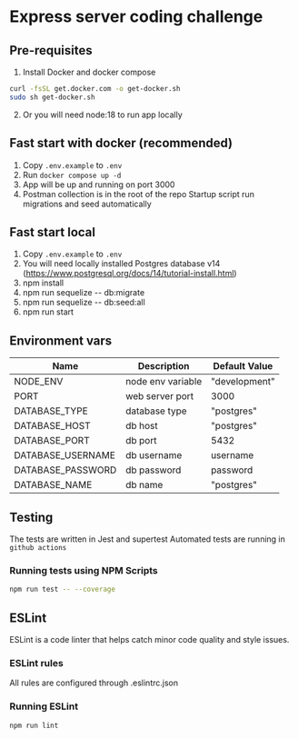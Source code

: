 # Express server coding challenge

## Pre-requisites
1. Install Docker and docker compose
```sh
curl -fsSL get.docker.com -o get-docker.sh
sudo sh get-docker.sh
```
2. Or you will need node:18 to run app locally

## Fast start with docker (recommended)
1. Copy `.env.example` to `.env`
2. Run `docker compose up -d`
3. App will be up and running on port 3000
4. Postman collection is in the root of the repo
Startup script run migrations and seed automatically

## Fast start local
1. Copy `.env.example` to `.env`
2. You will need locally installed Postgres database v14 (https://www.postgresql.org/docs/14/tutorial-install.html)
3. npm install
4. npm run sequelize -- db:migrate
5. npm run sequelize -- db:seed:all
6. npm run start

## Environment vars
| Name| Description| Default Value|
| - | - | - |
|NODE_ENV|node env variable|"development"|
|PORT|web server port|3000|
|DATABASE_TYPE|database type|"postgres"|
|DATABASE_HOST|db host|"postgres"|
|DATABASE_PORT|db port|5432|
|DATABASE_USERNAME|db username|username|
|DATABASE_PASSWORD|db password|password|
|DATABASE_NAME|db name|"postgres"|

## Testing
The tests are written in Jest and supertest
Automated tests are running in `github actions`

### Running tests using NPM Scripts

```sh
npm run test -- --coverage
```

## ESLint
ESLint is a code linter that helps catch minor code quality and style issues.

### ESLint rules
All rules are configured through .eslintrc.json

### Running ESLint
```sh
npm run lint
```
